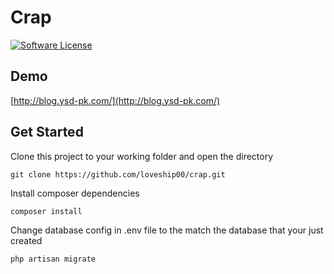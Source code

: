 # Crap

[![Software License](https://img.shields.io/badge/license-MIT-brightgreen.svg?style=flat-square)](LICENSE.md)

## Demo
[http://blog.ysd-pk.com/](http://blog.ysd-pk.com/)

## Get Started
Clone this project to your working folder and open the directory

 `git clone https://github.com/loveship00/crap.git`
 
Install composer dependencies

 `composer install`

Change database config in .env file to the match the database that your just created

`php artisan migrate`


